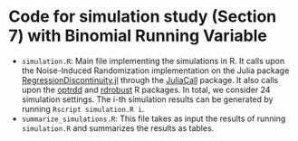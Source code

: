 # Code for simulation study (Section 7) with Binomial Running Variable

* `simulation.R`: Main file implementing the simulations in R. It calls upon the Noise-Induced Randomization implementation on the Julia package [RegressionDiscontinuity.jl](https://github.com/nignatiadis/RegressionDiscontinuity.jl) through the [JuliaCall](https://cran.r-project.org/web/packages/JuliaCall/index.html) package. It also calls upon the [optrdd](https://github.com/swager/optrdd) and [rdrobust](https://cran.r-project.org/web/packages/rdrobust/index.html) R packages. In total, we consider 24 simulation settings. The i-th simulation results can be generated by running `Rscript simulation.R i`.
* `summarize_simulations.R`: This file takes as input the results of running `simulation.R` and summarizes the results as tables.